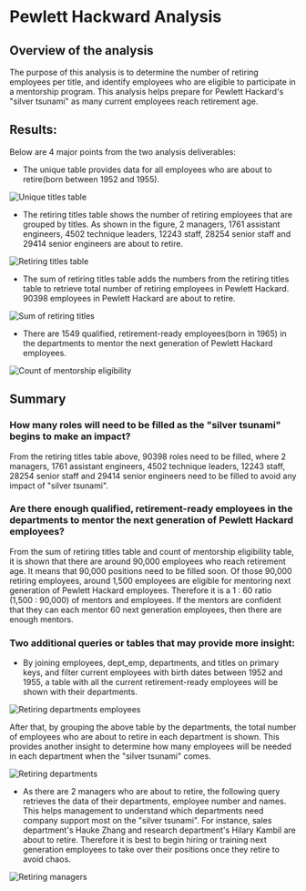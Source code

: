 # Pewlett Hackward Analysis

## Overview of the analysis
The purpose of this analysis is to determine the number of retiring employees per title, and identify employees who are eligible to participate in a mentorship program. This analysis helps prepare for Pewlett Hackard's "silver tsunami" as many current employees reach retirement age.

## Results:
Below are 4 major points from the two analysis deliverables:

- The unique table provides data for all employees who are about to retire(born between 1952 and 1955).

![Unique titles table](Resources/unique_titles_table.PNG)

- The retiring titles table shows the number of retiring employees that are grouped by titles. As shown in the figure, 2 managers, 1761 assistant engineers, 4502 technique leaders, 12243 staff, 28254 senior staff and 29414 senior engineers are about to retire.

![Retiring titles table](Resources/retiring_titles_table.PNG)

- The sum of retiring titles table adds the numbers from the retiring titles table to retrieve total number of retiring employees in Pewlett Hackard. 90398 employees in Pewlett Hackard are about to retire.

![Sum of retiring titles](Resources/sum_of_retiring_titles.PNG)

- There are 1549 qualified, retirement-ready employees(born in 1965) in the departments to mentor the next generation of Pewlett Hackard employees.

![Count of mentorship eligibility](Resources/count_of_mentorship_eligibility.PNG)

## Summary

### How many roles will need to be filled as the "silver tsunami" begins to make an impact?
From the retiring titles table above, 90398 roles need to be filled, where 2 managers, 1761 assistant engineers, 4502 technique leaders, 12243 staff, 28254 senior staff and 29414 senior engineers need to be filled to avoid any impact of "silver tsunami".

### Are there enough qualified, retirement-ready employees in the departments to mentor the next generation of Pewlett Hackard employees?
From the sum of retiring titles table and count of mentorship eligibility table, it is shown that there are around 90,000 employees who reach retirement age. It means that 90,000 positions need to be filled soon. Of those 90,000 retiring employees, around 1,500 employees are eligible for mentoring next generation of Pewlett Hackard employees. Therefore it is a 1 : 60 ratio (1,500 : 90,000) of mentors and employees. If the mentors are confident that they can each mentor 60 next generation employees, then there are enough mentors.

### Two additional queries or tables that may provide more insight:

-  By joining employees, dept_emp, departments, and titles on primary keys, and filter current employees with birth dates between 1952 and 1955, a table with all the current retirement-ready employees will be shown with their departments.

![Retiring departments employees](Resources/retiring_departments_emp.PNG)

After that, by grouping the above table by the departments, the total number of employees who are about to retire in each department is shown. This provides another insight to determine how many employees will be needed in each department when the "silver tsunami" comes.

![Retiring departments](Resources/retiring_departments.PNG)

- As there are 2 managers who are about to retire, the following query retrieves the data of their departments, employee number and names. This helps management to understand which departments need company support most on the "silver tsunami". For instance, sales department's Hauke Zhang and research department's Hilary Kambil are about to retire. Therefore it is best to begin hiring or training next generation employees to take over their positions once they retire to avoid chaos.

![Retiring managers](Resources/retiring_managers.PNG)